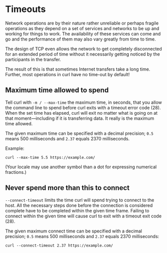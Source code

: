 # Timeouts

Network operations are by their nature rather unreliable or perhaps fragile
operations as they depend on a set of services and networks to be up and
working for things to work. The availability of these services can come and go
and the performance of them may also vary greatly from time to time.

The design of TCP even allows the network to get completely disconnected for
an extended period of time without it necessarily getting noticed by the
participants in the transfer.

The result of this is that sometimes Internet transfers take a long
time. Further, most operations in curl have no time-out by default!

## Maximum time allowed to spend

Tell curl with `-m / --max-time` the maximum time, in seconds, that you allow
the command line to spend before curl exits with a timeout error code
(28). When the set time has elapsed, curl will exit no matter what is going
on at that moment—including if it is transferring data. It really is the
maximum time allowed.

The given maximum time can be specified with a decimal precision; `0.5` means
500 milliseconds and `2.37` equals 2370 milliseconds.

Example:

    curl --max-time 5.5 https://example.com/

(Your locale may use another symbol than a dot for expressing numerical
fractions.)

## Never spend more than this to connect

`--connect-timeout` limits the time curl will spend trying to connect to the
host. All the necessary steps done before the connection is considered
complete have to be completed within the given time frame. Failing to connect
within the given time will cause curl to exit with a timeout exit code (28).

The given maximum connect time can be specified with a decimal precision;
`0.5` means 500 milliseconds and `2.37` equals 2370 milliseconds:

    curl --connect-timeout 2.37 https://example.com/
